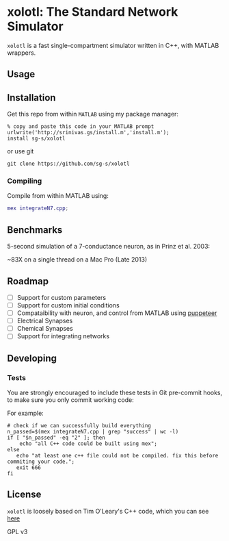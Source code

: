 # xolotl: The Standard Network Simulator 

`xolotl` is a fast single-compartment simulator written in C++, with MATLAB wrappers. 

## Usage



## Installation

Get this repo from within `MATLAB` using my package manager:

```
% copy and paste this code in your MATLAB prompt
urlwrite('http://srinivas.gs/install.m','install.m'); 
install sg-s/xolotl
```

or use git

```
git clone https://github.com/sg-s/xolotl

```

### Compiling 

Compile from within MATLAB using:

```matlab
mex integrateN7.cpp;
```


## Benchmarks

5-second simulation of a 7-conductance neuron, as in Prinz et al. 2003:

~83X on a single thread on a Mac Pro (Late 2013)


## Roadmap

- [ ] Support for custom parameters
- [ ] Support for custom initial conditions
- [ ] Compataibility with neuron, and control from MATLAB using [puppeteer](https://github.com/sg-s/puppeteer)
- [ ] Electrical Synapses 
- [ ] Chemical Synapses
- [ ] Support for integrating networks

## Developing 


### Tests

You are strongly encouraged to include these tests in Git pre-commit hooks, to make sure you only commit working code:

For example:

```
# check if we can successfully build everything  
n_passed=$(mex integrateN7.cpp | grep "success" | wc -l)
if [ "$n_passed" -eq "2" ]; then
	echo "all C++ code could be built using mex";
else
   echo "at least one c++ file could not be compiled. fix this before commiting your code.";
   exit 666
fi

```


## License 

`xolotl` is loosely based on Tim O'Leary's C++ code, which you can see [here](https://github.com/marderlab/oleary_et_al_2014)

GPL v3

